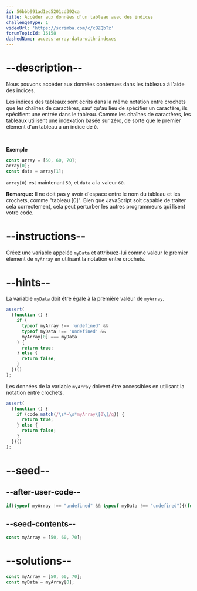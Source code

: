 ```yaml
---
id: 56bbb991ad1ed5201cd392ca
title: Accéder aux données d'un tableau avec des indices
challengeType: 1
videoUrl: 'https://scrimba.com/c/cBZQbTz'
forumTopicId: 16158
dashedName: access-array-data-with-indexes
---
```


# --description--

Nous pouvons accéder aux données contenues dans les tableaux à l'aide des indices.

Les indices des tableaux sont écrits dans la même notation entre crochets que les chaînes de caractères, sauf qu'au lieu de spécifier un caractère, ils spécifient une entrée dans le tableau. Comme les chaînes de caractères, les tableaux utilisent une indexation basée sur zéro, de sorte que le premier élément d'un tableau a un indice de `0`.

<br>

**Exemple**

```js
const array = [50, 60, 70];
array[0];
const data = array[1];
```

`array[0]` est maintenant `50`, et `data` a la valeur `60`.

**Remarque:** Il ne doit pas y avoir d'espace entre le nom du tableau et les crochets, comme "tableau [0]". Bien que JavaScript soit capable de traiter cela correctement, cela peut perturber les autres programmeurs qui lisent votre code.

# --instructions--

Créez une variable appelée `myData` et attribuez-lui comme valeur le premier élément de `myArray` en utilisant la notation entre crochets.

# --hints--

La variable `myData` doit être égale à la première valeur de `myArray`.

```js
assert(
  (function () {
    if (
      typeof myArray !== 'undefined' &&
      typeof myData !== 'undefined' &&
      myArray[0] === myData
    ) {
      return true;
    } else {
      return false;
    }
  })()
);
```

Les données de la variable `myArray` doivent être accessibles en utilisant la notation entre crochets.

```js
assert(
  (function () {
    if (code.match(/\s*=\s*myArray\[0\]/g)) {
      return true;
    } else {
      return false;
    }
  })()
);
```

# --seed--

## --after-user-code--

```js
if(typeof myArray !== "undefined" && typeof myData !== "undefined"){(function(y,z){return 'myArray = ' + JSON.stringify(y) + ', myData = ' + JSON.stringify(z);})(myArray, myData);}
```

## --seed-contents--

```js
const myArray = [50, 60, 70];


```

# --solutions--

```js
const myArray = [50, 60, 70];
const myData = myArray[0];
```
